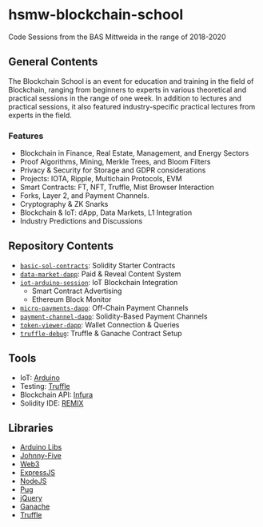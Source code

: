 # hsmw-blockchain-school

Code Sessions from the BAS Mittweida in the range of 2018-2020

## General Contents

The Blockchain School is an event for education and training in the field of Blockchain, ranging from beginners to experts in various theoretical and practical sessions in the range of one week. In addition to lectures and practical sessions, it also featured industry-specific practical lectures from experts in the field.

### Features

- Blockchain in Finance, Real Estate, Management, and Energy Sectors
- Proof Algorithms, Mining, Merkle Trees, and Bloom Filters
- Privacy & Security for Storage and GDPR considerations
- Projects: IOTA, Ripple, Multichain Protocols, EVM
- Smart Contracts: FT, NFT, Truffle, Mist Browser Interaction
- Forks, Layer 2, and Payment Channels.
- Cryptography & ZK Snarks
- Blockchain & IoT: dApp, Data Markets, L1 Integration
- Industry Predictions and Discussions

## Repository Contents

- [`basic-sol-contracts`](/basic-sol-contracts/): Solidity Starter Contracts
- [`data-market-dapp`](/data-market-dapp/): Paid & Reveal Content System
- [`iot-arduino-session`](/iot-arduino-session/): IoT Blockchain Integration
  - Smart Contract Advertising
  - Ethereum Block Monitor
- [`micro-payments-dapp`](/micro-payments-dapp/): Off-Chain Payment Channels
- [`payment-channel-dapp`](/payment-channel-dapp/): Solidity-Based Payment Channels
- [`token-viewer-dapp`](/token-viewer-dapp/): Wallet Connection & Queries
- [`truffle-debug`](/truffle-debug/): Truffle & Ganache Contract Setup

## Tools

- IoT: [Arduino](https://www.arduino.cc/education)
- Testing: [Truffle](https://trufflesuite.com/)
- Blockchain API: [Infura](https://infura.io/)
- Solidity IDE: [REMIX](https://remix-project.org/)

## Libraries

- [Arduino Libs](http://www.arduino.cc/en/Guide/Libraries)
- [Johnny-Five](http://johnny-five.io/)
- [Web3](https://web3js.readthedocs.io/en/v1.7.4/)
- [ExpressJS](https://expressjs.com/)
- [NodeJS](https://nodejs.org/)
- [Pug](https://pugjs.org/api/getting-started.html)
- [jQuery](https://jquery.com/)
- [Ganache](https://trufflesuite.com/ganache/)
- [Truffle](https://trufflesuite.com/truffle/)
